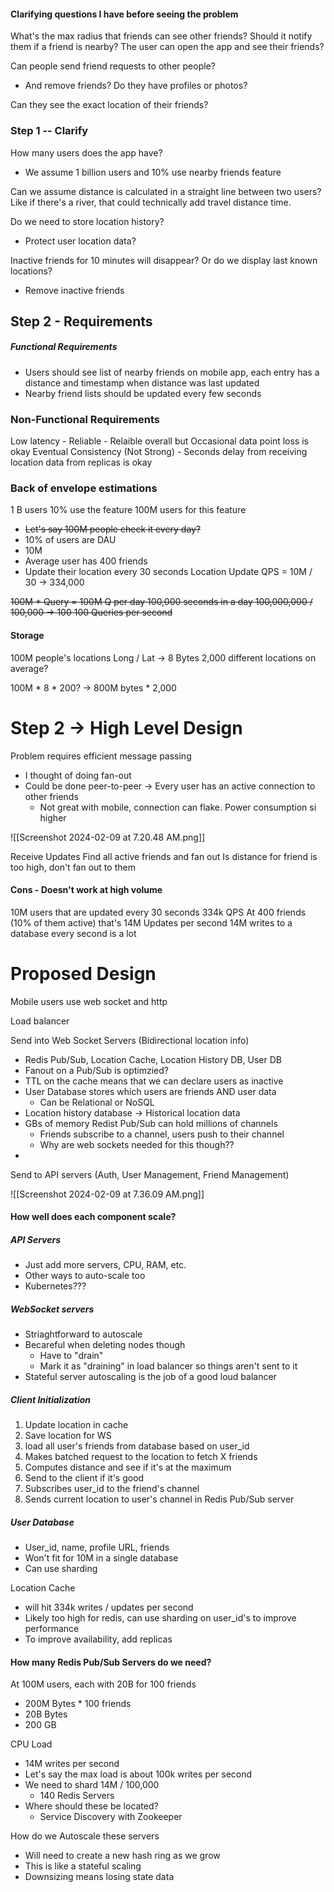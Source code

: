 #### Clarifying questions I have before seeing the problem 

What's the max radius that friends can see other friends?
Should it notify them if a friend is nearby?
The user can open the app and see their friends?

Can people send friend requests to other people?
* And remove friends?
Do they have profiles or photos?

Can they see the exact location of their friends?
### Step 1 -- Clarify

How many users does the app have?
* We assume 1 billion users and 10% use nearby friends feature


Can we assume distance is calculated in a straight line between two users? Like if there's a river, that could technically add travel distance time.

Do we need to store location history?
* Protect user location data?

Inactive friends for 10 minutes will disappear? Or do we display last known locations?
* Remove inactive friends

## Step 2 - Requirements

##### Functional Requirements
* Users should see list of nearby friends on mobile app, each entry has a distance and timestamp when distance was last updated
* Nearby friend lists should be updated every few seconds

### Non-Functional Requirements

Low latency -
Reliable - Relaible overall but Occasional data point loss is okay
Eventual Consistency (Not Strong) - Seconds delay from receiving location data from replicas is okay

### Back of envelope estimations

1 B users
10% use the feature
100M users for this feature
* ~~Let's say 100M people check it every day?~~
* 10% of users are DAU
* 10M
* Average user has 400 friends
* Update their location every 30 seconds
Location Update QPS = 10M / 30 -> 334,000

~~100M * Query = 100M Q per day
100,000 seconds in a day 
100,000,000 / 100,000 -> 100
100 Queries per second~~

#### Storage

100M people's locations
Long / Lat -> 8 Bytes
2,000 different locations on average?

100M * 8 * 200? -> 800M bytes * 2,000

# Step 2 -> High Level Design

Problem requires efficient message passing
* I thought of doing fan-out
* Could be done peer-to-peer -> Every user has an active connection to other friends
	* Not great with mobile, connection can flake. Power consumption si higher

![[Screenshot 2024-02-09 at 7.20.48 AM.png]]

Receive Updates
Find all active friends and fan out
Is distance for friend is too high, don't fan out to them

#### Cons - Doesn't work at high volume

10M users that are updated every 30 seconds
334k QPS
At 400 friends (10% of them active) that's 14M Updates per second
14M writes to a database every second is a lot

# Proposed Design

Mobile users use web socket and http

Load balancer 

Send into Web Socket Servers (Bidirectional location info)
* Redis Pub/Sub, Location Cache, Location History DB, User DB
* Fanout on a Pub/Sub is optimzied?
* TTL on the cache means that we can declare users as inactive
* User Database stores which users are friends AND user data
	* Can be Relational or NoSQL
* Location history database -> Historical location data
* GBs of memory Redist Pub/Sub can hold millions of channels
	* Friends subscribe to a channel, users push to their channel
	* Why are web sockets needed for this though??
* 




Send to API servers (Auth, User Management, Friend Management)

![[Screenshot 2024-02-09 at 7.36.09 AM.png]]

#### How well does each component scale?

##### API Servers
* Just add more servers, CPU, RAM, etc.
* Other ways to auto-scale too
* Kubernetes???
##### WebSocket servers
* Striaghtforward to autoscale
* Becareful when deleting nodes though
	* Have to "drain"
	* Mark it as "draining" in load balancer so things aren't sent to it
* Stateful server autoscaling is the job of a good loud balancer
##### Client Initialization
1. Update location in cache
2. Save location for WS
3. load all user's friends from database based on user_id
4. Makes batched request to the location to fetch X friends
5. Computes distance and see if it's at the maximum
6. Send to the client if it's good
7. Subscribes user_id to the friend's channel
8. Sends current location to user's channel in Redis Pub/Sub server
##### User Database
* User_id, name, profile URL, friends
* Won't fit for 10M in a single database
* Can use sharding

Location Cache
* will hit 334k writes / updates per second
* Likely too high for redis, can use sharding on user_id's to improve performance
* To improve availability, add replicas

#### How many Redis Pub/Sub Servers do we need?

At 100M users, each with 20B for 100 friends
* 200M Bytes * 100 friends
* 20B Bytes
* 200 GB

CPU Load
* 14M writes per second
* Let's say the max load is about 100k writes per second
* We need to shard 14M / 100,000
	* 140 Redis Servers
* Where should these be located?
	* Service Discovery with Zookeeper

How do we Autoscale these servers
* Will need to create a new hash ring as we grow
* This is like a stateful scaling
* Downsizing means losing state data






